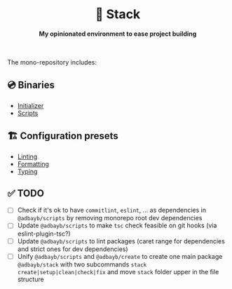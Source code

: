 <div align="center">
    <h1>🦦 Stack</h1>
    <strong>My opinionated environment to ease project building</strong>
</div>
<br>
<br>

The mono-repository includes:

## 💿 Binaries

-   [Initializer](./packages/create)
-   [Scripts](./packages/scripts)

## 🏗️ Configuration presets

-   [Linting](./packages/eslint-config)
-   [Formatting](./packages/prettier-config)
-   [Typing](./packages/ts-config)

## ✅ TODO

-   [ ] Check if it's ok to have `commitlint`, `eslint`, ... as dependencies in `@adbayb/scripts` by removing monorepo root dev dependencies
-   [ ] Update `@adbayb/scripts` to make `tsc` check feasible on git hooks (via eslint-plugin-tsc?)
-   [ ] Update `@adbayb/scripts` to lint packages (caret range for dependencies and strict ones for dev dependencies)
-   [ ] Unify `@adbayb/scripts` and `@adbayb/create` to create one main package `@adbayb/stack` with two subcommands `stack create|setup|clean|check|fix` and move `stack` folder upper in the file structure
